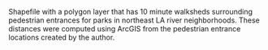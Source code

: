 Shapefile with a polygon layer that has 10 minute walksheds surrounding pedestrian entrances for parks in northeast LA river neighborhoods. These distances were computed using ArcGIS from the pedestrian entrance locations created by the author.
